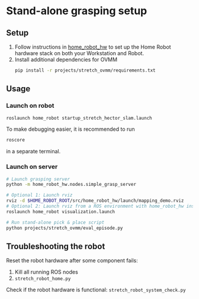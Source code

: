# Stand-alone grasping setup

## Setup

1. Follow instructions in [home_robot_hw](../../src/home_robot_hw/README.md) to set up the Home Robot hardware stack on both your Workstation and Robot.
2. Install additional dependencies for OVMM
    ```sh
    pip install -r projects/stretch_ovmm/requirements.txt
    ```

## Usage

### Launch on robot
```sh
roslaunch home_robot startup_stretch_hector_slam.launch
```

To make debugging easier, it is recommended to run
```sh
roscore
```
in a separate terminal.

### Launch on server
```sh
# Launch grasping server
python -m home_robot_hw.nodes.simple_grasp_server

# Optional 1: Launch rviz 
rviz -d $HOME_ROBOT_ROOT/src/home_robot_hw/launch/mapping_demo.rviz
# Optional 2: Launch rviz from a ROS environment with home_robot_hw installed
roslaunch home_robot visualization.launch

# Run stand-alone pick & place script
python projects/stretch_ovmm/eval_episode.py
```

## Troubleshooting the robot

Reset the robot hardware after some component fails:
1. Kill all running ROS nodes
2. `stretch_robot_home.py`

Check if the robot hardware is functional: `stretch_robot_system_check.py`
